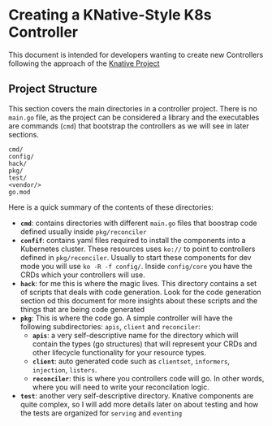 # Creating a KNative-Style K8s Controller 

This document is intended for developers wanting to create new Controllers following the approach of the [Knative Project](http://knative.dev)

## Project Structure

This section covers the main directories in a controller project. There is no `main.go` file, as the project can be considered a library and the executables are commands (`cmd`) that bootstrap the controllers as we will see in later sections. 

```
cmd/
config/
hack/
pkg/
test/
<vendor/>
go.mod
```

Here is a quick summary of the contents of these directories: 
- **`cmd`**: contains directories with different `main.go` files that boostrap code defined usually inside `pkg/reconciler` 
- **`confif`**: contains yaml files required to install the components into a Kubernetes cluster. These resources uses `ko://` to point to controllers defined in `pkg/reconciler`. Usually to start these components for dev mode you will use `ko -R -f config/`. Inside `config/core` you have the CRDs which your controllers will use. 
- **`hack`**: for me this is where the magic lives. This directory contains a set of scripts that deals with code generation. Look for the code generation section od this document for more insights about these scripts and the things that are being code generated
- **`pkg`**: This is where the code go. A simple controller will have the following subdirectories: `apis`, `client` and `reconciler`: 
  - **`apis`**: a very self-descriptive name for the directory which will contain the types (go structures) that will represent your CRDs and other lifecycle functionality for your resource types. 
  - **`client`**: auto generated code such as `clientset`, `informers`, `injection`, `listers`. 
  - **`reconciler`**: this is where you controllers code will go. In other words, where you will need to write your reconcilation logic. 
- **`test`**: another very self-descriptive directory. Knative components are quite complex, so I will add more details later on about testing and how the tests are organized for `serving` and `eventing`





